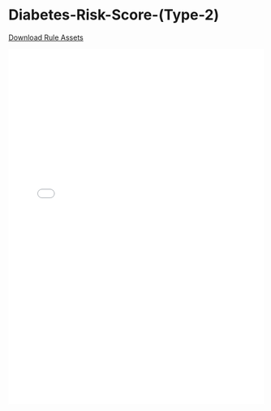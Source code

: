 # Diabetes-Risk-Score-(Type-2)

[Download Rule Assets](https://github.com/corticon/templates/blob/main/Dynamic-Form-Templates/Diabetes-Risk-Score-(Type-2)/Rule%20Assets.zip)

<iframe width="100%" height="700" src="//jsfiddle.net/salmelinovitz/5r60fxn9/14/embedded/result/" allowfullscreen="allowfullscreen" allowpaymentrequest frameborder="0"></iframe>
